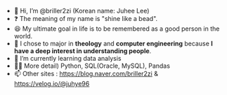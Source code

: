 - 👋 Hi, I’m @briller2zi (Korean name: Juhee Lee)
- ❓ The meaning of my name is "shine like a bead".
- 😆 My ultimate goal in life is to be remembered as a good person in the world.
- 👀 I chose to major in **theology** and **computer engineering** because **I have a deep interest in understanding people**.
- 🌱 I’m currently learning data analysis
- 👩‍💻 More detail) Python, SQL(Oracle, MySQL), Pandas
- 📫 Other sites : https://blog.naver.com/briller2zi & https://velog.io/@juhye96

<!---
briller2zi/briller2zi is a ✨ special ✨ repository because its `README.md` (this file) appears on your GitHub profile.
You can click the Preview link to take a look at your changes.
--->
